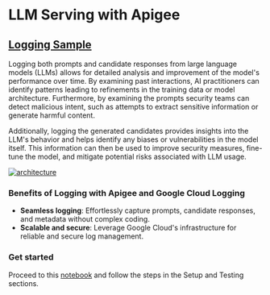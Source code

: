 # **LLM Serving with Apigee**

## [Logging Sample](llm_logging_v1.ipynb)

Logging both prompts and candidate responses from large language models (LLMs) allows for detailed analysis and improvement of the model's performance over time. By examining past interactions, AI practitioners can identify patterns leading to refinements in the training data or model architecture. Furthermore, by examining the prompts security teams can detect malicious intent, such as attempts to extract sensitive information or generate harmful content.

Additionally, logging the generated candidates provides insights into the LLM's behavior and helps identify any biases or vulnerabilities in the model itself. This information can then be used to improve security measures, fine-tune the model, and mitigate potential risks associated with LLM usage.

[![architecture](./images/llm-logging.png)](llm_logging_v1.ipynb)

### Benefits of Logging with Apigee and Google Cloud Logging

* **Seamless logging**: Effortlessly capture prompts, candidate responses, and metadata without complex coding.
* **Scalable and secure**: Leverage Google Cloud's infrastructure for reliable and secure log management.

### Get started

Proceed to this [notebook](llm_logging_v1.ipynb) and follow the steps in the Setup and Testing sections.

